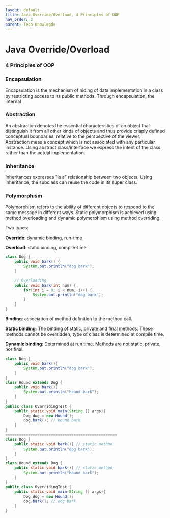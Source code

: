 ```yaml
---
layout: default
title: Java Override/Overload, 4 Principles of OOP
nav_order: 2
parent: Tech Knowlegde
---
```


# Java Override/Overload

### 4 Principles of OOP

### Encapsulation

Encapsulation is the mechanism of hiding of data implementation in a class by restricting access to its public methods. Through encapsulation, the internal

### Abstraction

An abstraction denotes the essential characteristics of an object that distinguish it from all other kinds of objects and thus provide crisply defined conceptual boundaries, relative to the perspective of the viewer. Abstraction meas a concept which is not associated with any particular instance. Using abstract class/interface we express the intent of the class rather than the actual implementation. 

### Inheritance

Inheritances expresses "is a" relationship between two objects. Using inheritance, the subclass can reuse the code in its super class.

### Polymorphism

Polymorphism refers to the ability of different objects to respond to the same message in different ways. Static polymorphism is achieved using method overloading and dynamic polymorphism using method overriding.

Two types:

**Override**: dynamic binding, run-time

**Overload**: static binding, compile-time

```java
class Dog {
    public void bark() {
        System.out.println("dog bark");
    }
    
    // Overloading
    public void bark(int num) {
        for(int i = 0; i < num; i++) {
            System.out.println("dog bark");
        }
    }
}
```

**Binding**: association of method definition to the method call.

**Static binding**: The binding of static, private and final methods. These methods cannot be overridden, type of class is determined at compile time.

**Dynamic binding**: Determined at run time. Methods are not static, private, nor final.

```java
class Dog {
    public void bark(){
        System.out.println("dog bark");
    }
}
class Hound extends Dog {
    public void bark(){
        System.out.println("hound bark");
    }
}
public class OverridingTest {
    public static void main(String [] args){
        Dog dog = new Hound();
        dog.bark(); // hound bark
    }
}
=================================================
class Dog {
    public static void bark(){ // static method
        System.out.println("dog bark");
    }
}
class Hound extends Dog {
    public static void bark(){ // static method
        System.out.println("hound bark");
    }
}
public class OverridingTest {
    public static void main(String [] args){
        Dog dog = new Hound();
        dog.bark(); // dog bark
    }
}
```

